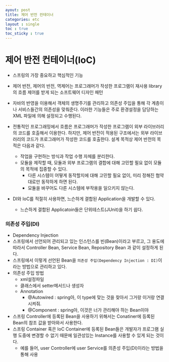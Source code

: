 ```yaml
---
ayout: post
title: 제어 반전 컨테이너
categories: etc
layout : single
toc : true 
toc_sticky : true
---
```




# **제어 반전 컨테이너(IoC)**

- 스프링의 가장 중요하고 핵심적인 기능
- 제어 반전, 제어의 반전, 역제어는 프로그래머가 작성한 프로그램이 재사용 library의 흐름 제어를 받게 되는 소프트웨어 디자인 패턴
- 자바의 반영을 이용해서 객체의 생명주기를 관리하고 의존성 주입을 통해 각 계층이나 서비스들간의 의존성을 맞춰준다. 이러한 기능들은 주로 환경설정을 담당하는 XML 파일에 의해 설정되고 수행된다.

- 전통적인 프로그래밍에서 흐름은 프로그래머가 작성한 프로그램이 외부 라이브러리의 코드를 호출해서 이용한다. 하지만, 제어 반전이 적용된 구조에서는 외부 라이브러리의 코드가 프로그래머가 작성한 코드를 호출한다. 설계 목적상 제어 반전의 목적은 다음과 같다.
  - 작업을 구현하는 방식과 작업 수행 자체를 분리한다.
  - 모듈을 제작할 때, 모듈과 외부 프로그램의 결합에 대해 고민할 필요 없이 모듈의 목적에 집중할 수 있다.
    - 다른 시스템이 어떻게 동작할지에 대해 고민할 필요 없이, 미리 정해진 협약대로만 동작하게 하면 된다.
    - 모듈을 바꾸어도 다른 시스템에 부작용을 일으키지 않는다.
- DI와 IoC를 적절히 사용하면, 느슨하게 결합된 Application을 개발할 수 있다.
  - 느슨하게 결합된 Applicatoin들은 단위테스트(JUnit)을 하기 쉽다.

### 의존성 주입(DI)

- Dependency Injection
- 스프링에서 선언되어 관리되고 있는 인스턴스를 빈(Bean)이라고 부르고, 그 용도에 따라서 Controller Bean, Service Bean, Repository Bean 과 같이 설정하게 된다.
- 스프링에서 이렇게 선언된 Bean을 `의존성 주입(Dependency Injection : DI)`이라는 방법으로 관리하고 있다.
- 의존성 주입 방법
  - xml설정파일
  - 클래스에서 setter메서드나 생성자
  - Annotation
    - @Autowired : spring아, 이 type에 맞는 것을 찾아서 그거랑 이거랑 연결 시켜줘.
    - @Component : spring아, 이것은 너가 관리해야 하는 Bean이야
- 스프링 Controller에 등록된 Bean을 사용하기 위해서는 Conatiner에 등록된 Bean의 참조 값을 받아와서 사용한다.
- 스프링 Container 혹은 IoC Container에 등록된 Bean들은 개발자가 프로그램 실행 도중에 변경할 수 없기 때문에 일관성있는 Instance를 사용할 수 있게 되는 것이다.
  - 예를 들어, user Controller에 user Service를 의존성 주입(DI)이라는 방법을 통해 사용